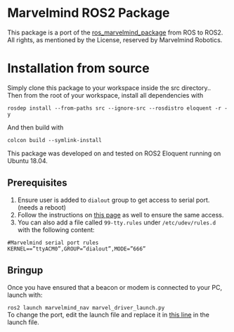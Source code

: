 # Marvelmind ROS2 Package

This package is a port of the [ros_marvelmind_package](https://bitbucket.org/marvelmind_robotics/ros_marvelmind_package/src/master/)
from ROS to ROS2. All rights, as mentioned by the License, reserved by Marvelmind Robotics.

# Installation from source
Simply clone this package to your workspace inside the src directory..    
Then from the root of your workspace, install all dependencies with 
```
rosdep install --from-paths src --ignore-src --rosdistro eloquent -r -y
```
And then build with
```
colcon build --symlink-install
```
This package was developed on and tested on ROS2 Eloquent running on Ubuntu 18.04.   

## Prerequisites
1. Ensure user is added to `dialout` group to get access to serial port. (needs a reboot)    
2. Follow the instructions on [this page](https://marvelmind.com/pics/marvelmind_ROS.pdf) as well to ensure the same access.
3. You can also add a file called `99-tty.rules` under `/etc/udev/rules.d` with the following content:
```
#Marvelmind serial port rules
KERNEL==”ttyACM0”,GROUP=”dialout”,MODE=”666”
```

## Bringup

Once you have ensured that a beacon or modem is connected to your PC, launch with:

`ros2 launch marvelmind_nav marvel_driver_launch.py`   
To change the port, edit the launch file and replace it in [this line](https://github.com/ipa-kut/ros_marvelmind_package/blob/a032ac60ac72a85ef5d4dfa5bee3d10e265fd9d8/marvelmind_nav/launch/marvel_driver_launch.py#L28) in the launch file.

